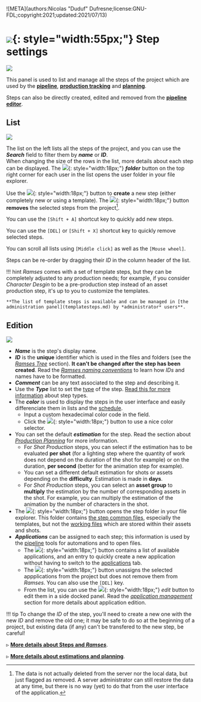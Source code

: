 ![META](authors:Nicolas "Duduf" Dufresne;license:GNU-FDL;copyright:2021;updated:2021/07/13)

# ![](/img/icons/connections_sl.svg){: style="width:55px;"} Step settings

![](/img/client/steps.png)

This panel is used to list and manage all the steps of the project which are used by the [**pipeline**](../../pipeline/pipeline.md), [**production tracking**](../../pipeline/production.md) and [**planning**](../../pipeline/planning.md).

Steps can also be directly created, edited and removed from the [**pipeline editor**](pipeline.md).

## List

![](/img/client/steplist.png)

The list on the left lists all the steps of the project, and you can use the ***Search*** field to filter them by ***name*** or ***ID***.  
When changing the size of the rows in the list, more details about each step can be displayed. The ![](/img/icons/explore.svg){: style="width:18px;"} ***folder*** button on the top right corner for each user in the list opens the user folder in your file explorer.

Use the ![](/img/icons/add_sl.svg){: style="width:18px;"} button to **create** a new step (either completely new or using a template). The ![](/img/icons/remove_sl.svg){: style="width:18px;"} button **removes** the selected steps from the project[^1].

You can use the `[Shift + A]` shortcut key to quickly add new steps.

You can use the `[DEL]` or `[Shift + X]` shortcut key to quickly remove selected steps.

You can scroll all lists using `[Middle click]` as well as the `[Mouse wheel]`.

Steps can be re-order by dragging their *ID* in the column header of the list.

!!! hint
    *Ramses* comes with a set of template steps, but they can be completely adjusted to any production needs; for example, if you consider *Character Desgin* to be a pre-production step instead of an asset production step, it's up to you to customize the templates.

    **The list of template steps is available and can be managed in [the administration panel](templatesteps.md) by *administrator* users**.

## Edition

![](/img/client/stepedition.png)

- ***Name*** is the step's display name.
- ***ID*** is the **unique** identifier which is used in the files and folders (see the [*Ramses Tree*](../files/index.md) section). **It can't be changed after the step has been created**. Read the [*Ramses naming conventions*](../files/naming.md) to learn how *IDs* and names have to be formatted.
- ***Comment*** can be any text associated to the step and describing it.
- Use the ***Type*** list to set the [type](../../pipeline/pipeline.md) of the step. [Read this for more information](../../pipeline/pipeline.md) about step types.
- The ***color*** is used to display the steps in the user interface and easily differenciate them in lists and the [schedule](schedule.md).
    - Input a custom hexadecimal color code in the field.
    - Click the ![](/img/icons/color2.svg){: style="width:18px;"} button to use a nice color selector.
- You can set the default ***estimation*** for the step. Read the section about [*Production Planning*](../../pipeline/planning.md) for more information.
    - For *Shot Production* steps, you can select if the estimation has to be evaluated **per shot** (for a lighting step where the quantity of work does not depend on the duration of the shot for example) or on the duration, **per second** (better for the animation step for example).
    - You can set a different default estimation for shots or assets depending on the **difficulty**. Estimation is made in **days**.
    - For *Shot Production* steps, you can select an **asset group** to **multiply** the estimation by the number of corresponding assets in the shot. For example, you can multiply the estimation of the animation by the number of characters in the shot.
- The ![](/img/icons/go-to-explore-reveal-folder_sl.svg){: style="width:18px;"} button opens the step folder in your file explorer. This folder contains [the step common files](../../pipeline/pipeline.md#steps), especially the templates, but not the [working files](../../pipeline/pipeline.md#a-working-folder) which are stored within their assets and shots.
- ***Applications*** can be assigned to each step; this information is used by the [pipeline](../../pipeline/pipeline.md) tools for automations and to open files.
    - The ![](/img/icons/add_sl.svg){: style="width:18px;"} button contains a list of available applications, and an entry to quickly create a new application without having to switch to the [applications](applications.md) tab.
    - The ![](/img/icons/remove_sl.svg){: style="width:18px;"} button unassigns the selected appplications from the project but does not remove them from *Ramses*. You can also use the `[DEL]` key.
    - From the list, you can use the ![](/img/icons/edit-comment-modify_sl.svg){: style="width:18px;"} *edit* button to edit them in a side docked panel. Read the [*application management*](users.md) section for more details about application edition.

!!! tip
    To change the *ID* of the step, you'll need to create a new one with the new *ID* and remove the old one; it may be safe to do so at the beginning of a project, but existing data (if any) can't be transfered to the new step, be careful!

▹ **[More details about Steps and *Ramses*](../../pipeline/pipeline.md#steps)**.

▹ **[More details about estimations and planning](../../pipeline/planning.md)**.

[^1]:
    The data is not actually deleted from the server nor the local data, but just flagged as removed. A server administrator can still restore the data at any time, but there is no way (yet) to do that from the user interface of the application.


